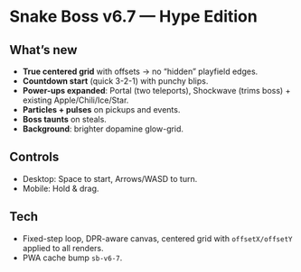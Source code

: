 # Snake Boss v6.7 — Hype Edition

## What’s new
- **True centered grid** with offsets → no “hidden” playfield edges.
- **Countdown start** (quick 3-2-1) with punchy blips.
- **Power-ups expanded**: Portal (two teleports), Shockwave (trims boss) + existing Apple/Chili/Ice/Star.
- **Particles + pulses** on pickups and events.
- **Boss taunts** on steals.
- **Background**: brighter dopamine glow-grid.

## Controls
- Desktop: Space to start, Arrows/WASD to turn.
- Mobile: Hold & drag.

## Tech
- Fixed-step loop, DPR-aware canvas, centered grid with `offsetX/offsetY` applied to all renders.
- PWA cache bump `sb-v6-7`.
